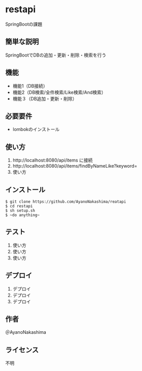 # restapi

SpringBootの課題
 
## 簡単な説明

SpringBootでDBの追加・更新・削除・検索を行う
 
## 機能
 
- 機能1（DB接続）
- 機能2（DB検索/全件検索/Like検索/And検索）
- 機能３（DB追加・更新・削除）


## 必要要件
 
- lombokのインストール
 
## 使い方
 
1. http://localhost:8080/api/items に接続
2. http://localhost:8080/api/items/findByNameLike?keyword=
3. 使い方
 
## インストール
 
```
$ git clone https://github.com/AyanoNakashima/reatapi
$ cd restapi
$ sh setup.sh
$ ~do anything~
```
 
## テスト
 
1. 使い方
2. 使い方
3. 使い方
 
## デプロイ
 
1. デプロイ
2. デプロイ
3. デプロイ
 
## 作者
＠AyanoNakashima 

## ライセンス
不明

</blockquote>
